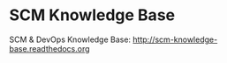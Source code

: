SCM Knowledge Base
==================

SCM &amp; DevOps Knowledge Base: http://scm-knowledge-base.readthedocs.org


